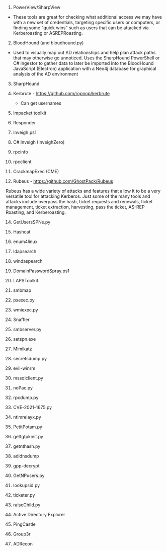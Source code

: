 1. PowerView/SharpView
- These tools are great for checking what additional access we may have with a new set of credentials, targeting specific users or computers, or finding some "quick wins" such as users that can be attacked via Kerberoasting or ASREPRoasting.
  
2. BloodHound (and bloudhound.py)
- 	Used to visually map out AD relationships and help plan attack paths that may otherwise go unnoticed. Uses the SharpHound PowerShell or C# ingestor to gather data to later be imported into the BloodHound JavaScript (Electron) application with a Neo4j database for graphical analysis of the AD environment

3. SharpHound

4. Kerbrute - https://github.com/ropnop/kerbrute
    - Can get usernames


5. Impacket toolkit

6. Responder

7. Inveigh.ps1

8. C# Inveigh (InveighZero)

9. rpcinfo

10. rpcclient

11. CrackmapExec (CME)

12. Rubeus - https://github.com/GhostPack/Rubeus

Rubeus has a wide variety of attacks and features that allow it to be a very versatile tool for attacking Kerberos. Just some of the many tools and attacks include overpass the hash, ticket requests and renewals, ticket management, ticket extraction, harvesting, pass the ticket, AS-REP Roasting, and Kerberoasting.

14. GetUsersSPNs.py

15. Hashcat

16. enum4linux

17. ldapsearch

18. windaspearch

19. DomainPasswordSpray.ps1

20. LAPSToolkit

21. smbmap

22. psexec.py

23. wmiexec.py

24. Snaffler

25. smbserver.py

26. setspn.exe

27. Mimikatz

28. secretsdump.py

29. evil-winrm

30. mssqlclient.py

31. noPac.py

32. rpcdump.py

33. CVE-2021-1675.py

34. ntlmrelayx.py

35. PetitPotam.py

36. gettgtpkinit.py

37. getnthash.py

38. adidnsdump

39. gpp-decrypt

40. GetNPusers.py

41. lookupsid.py

42. ticketer.py

43. raiseChild.py

44. Active Directory Explorer

45. PingCastle

46. Group3r

47. ADRecon
